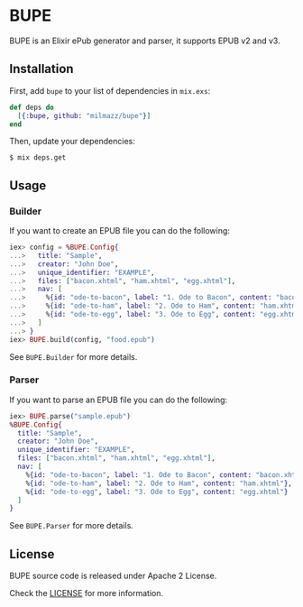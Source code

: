 # BUPE

BUPE is an Elixir ePub generator and parser, it supports EPUB v2 and v3.

## Installation

First, add `bupe` to your list of dependencies in `mix.exs`:

```elixir
def deps do
  [{:bupe, github: "milmazz/bupe"}]
end
```

Then, update your dependencies:

```sh-session
$ mix deps.get
```

## Usage

### Builder

If you want to create an EPUB file you can do the following:

```elixir
iex> config = %BUPE.Config{
...>   title: "Sample",
...>   creator: "John Doe",
...>   unique_identifier: "EXAMPLE",
...>   files: ["bacon.xhtml", "ham.xhtml", "egg.xhtml"],
...>   nav: [
...>     %{id: "ode-to-bacon", label: "1. Ode to Bacon", content: "bacon.xhtml"},
...>     %{id: "ode-to-ham", label: "2. Ode to Ham", content: "ham.xhtml"},
...>     %{id: "ode-to-egg", label: "3. Ode to Egg", content: "egg.xhtml"}
...>   ]
...> }
iex> BUPE.build(config, "food.epub")
```

See `BUPE.Builder` for more details.

### Parser

If you want to parse an EPUB file you can do the following:

```elixir
iex> BUPE.parse("sample.epub")
%BUPE.Config{
  title: "Sample",
  creator: "John Doe",
  unique_identifier: "EXAMPLE",
  files: ["bacon.xhtml", "ham.xhtml", "egg.xhtml"],
  nav: [
    %{id: "ode-to-bacon", label: "1. Ode to Bacon", content: "bacon.xhtml"},
    %{id: "ode-to-ham", label: "2. Ode to Ham", content: "ham.xhtml"},
    %{id: "ode-to-egg", label: "3. Ode to Egg", content: "egg.xhtml"}
  ]
}
```

See `BUPE.Parser` for more details.

## License

BUPE source code is released under Apache 2 License.

Check the [LICENSE](LICENSE) for more information.
